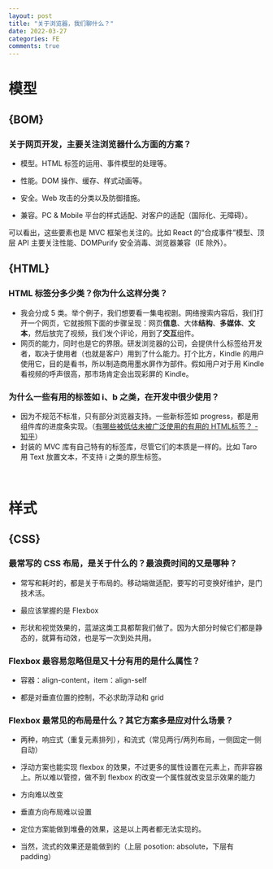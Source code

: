 ```yaml
---
layout: post
title: "关于浏览器，我们聊什么？"
date: 2022-03-27
categories: FE
comments: true
---
```




# 模型

## {BOM}

### 关于网页开发，主要关注浏览器什么方面的方案？

- 模型。HTML 标签的运用、事件模型的处理等。

- 性能。DOM 操作、缓存、样式动画等。

- 安全。Web 攻击的分类以及防御措施。

- 兼容。PC & Mobile 平台的样式适配、对客户的适配（国际化、无障碍）。

可以看出，这些要素也是 MVC 框架也关注的。比如 React 的“合成事件”模型、顶层 API 主要关注性能、DOMPurify 安全消毒、浏览器兼容（IE 除外）。



## {HTML}

### HTML 标签分多少类？你为什么这样分类？

- 我会分成 5 类。举个例子，我们想要看一集电视剧。网络搜索内容后，我们打开一个网页，它就按照下面的步骤呈现：网页**信息**、大体**结构**、**多媒体**、**文本**，然后放完了视频，我们发个评论，用到了**交互**组件。
- 网页的能力，同时也是它的界限。研发浏览器的公司，会提供什么标签给开发者，取决于使用者（也就是客户）用到了什么能力。打个比方，Kindle 的用户使用它，目的是看书，所以制造商用墨水屏作为部件。假如用户对于用 Kindle 看视频的呼声很高，那市场肯定会出现彩屏的 Kindle。



### 为什么一些有用的标签如 i、b 之类，在开发中很少使用？

- 因为不规范不标准，只有部分浏览器支持。一些新标签如 progress，都是用组件库的进度条实现。（[有哪些被低估未被广泛使用的有用的 HTML标签？ - 知乎](https://www.zhihu.com/question/396745068/answer/1257077938)）
- 封装的 MVC 库有自己特有的标签库，尽管它们的本质是一样的。比如 Taro 用 Text 放置文本，不支持  i 之类的原生标签。





<br/>

# 样式

## {CSS}

### 最常写的 CSS 布局，是关于什么的？最浪费时间的又是哪种？

- 常写和耗时的，都是关于布局的。移动端做适配，要写的可变换好维护，是门技术活。

- 最应该掌握的是 Flexbox

- 形状和视觉效果的，蓝湖这类工具都帮我们做了。因为大部分时候它们都是静态的，就算有动效，也是写一次到处共用。



### Flexbox 最容易忽略但是又十分有用的是什么属性？

- 容器：align-content，item：align-self

- 都是对垂直位置的控制，不必求助浮动和 grid



### Flexbox 最常见的布局是什么？其它方案多是应对什么场景？

- 两种，响应式（重复元素排列），和流式（常见两行/两列布局，一侧固定一侧自动）

- 浮动方案也能实现 flexbox 的效果，不过更多的属性设置在元素上，而非容器上。所以难以管控，做不到 flexbox 的改变一个属性就改变显示效果的能力

- 方向难以改变

- 垂直方向布局难以设置

- 定位方案能做到堆叠的效果，这是以上两者都无法实现的。

- 当然，流式的效果还是能做到的（上层 posotion: absolute，下层有 padding）
